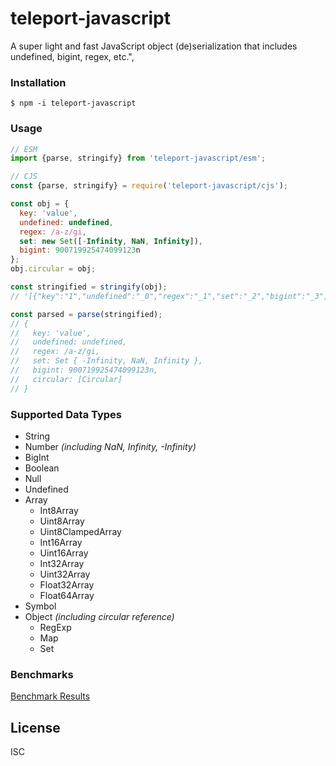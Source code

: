 # teleport-javascript

A super light and fast JavaScript object (de)serialization that includes undefined, bigint, regex, etc.",

### Installation
```console
$ npm -i teleport-javascript
```

### Usage
```js
// ESM
import {parse, stringify} from 'teleport-javascript/esm';

// CJS
const {parse, stringify} = require('teleport-javascript/cjs');

const obj = {
  key: 'value',
  undefined: undefined,
  regex: /a-z/gi,
  set: new Set([-Infinity, NaN, Infinity]),
  bigint: 900719925474099123n
};
obj.circular = obj;

const stringified = stringify(obj);
// '[{"key":"1","undefined":"_0","regex":"_1","set":"_2","bigint":"_3","circular":"0"},"value",["u","R;/a-z/gi","S;[[\\"_0\\",\\"_1\\",\\"_2\\"],[\\"n;-Infinity\\",\\"n;NaN\\",\\"n;Infinity\\"]]","b;900719925474099123"]]'

const parsed = parse(stringified);
// {
//   key: 'value',
//   undefined: undefined,
//   regex: /a-z/gi,
//   set: Set { -Infinity, NaN, Infinity },
//   bigint: 900719925474099123n,
//   circular: [Circular]
// }
```

### Supported Data Types
* String
* Number _(including NaN, Infinity, -Infinity)_
* BigInt
* Boolean
* Null
* Undefined
* Array
  - Int8Array
  - Uint8Array
  - Uint8ClampedArray
  - Int16Array
  - Uint16Array
  - Int32Array
  - Uint32Array
  - Float32Array
  - Float64Array
* Symbol
* Object _(including circular reference)_
  - RegExp
  - Map
  - Set

### Benchmarks
[Benchmark Results](test/bench.txt)

## License
ISC
